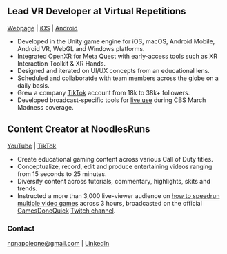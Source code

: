 ## Lead VR Developer at Virtual Repetitions
[Webpage](https://vreps.us) | [iOS](https://apps.apple.com/us/app/vreps-basketball-playbook/id1143101945) | [Android](https://play.google.com/store/apps/details?id=com.VirtualRepetitions.Playbook.Basketball&hl=en_US)
- Developed in the Unity game engine for iOS, macOS, Android Mobile, Android VR, WebGL and Windows platforms.
- Integrated OpenXR for Meta Quest with early-access tools such as XR Interaction Toolkit & XR Hands.
- Designed and iterated on UI/UX concepts from an educational lens.
- Scheduled and collaboratde with team members across the globe on a daily basis.
- Grew a company [TikTok](https://www.tiktok.com/@vrepsbasketball) account from 18k to 38k+ followers.
- Developed broadcast-specific tools for [live use](https://x.com/CBSSportsCBB/status/1616858349886119937?t=_ptvus_OE9QXvAlug0WMgg&s=19) during CBS March Madness coverage.

## Content Creator at NoodlesRuns
[YouTube](https://youtube.com/@noodlesruns) | [TikTok](https://tiktok.com/@noodlesruns)
- Create educational gaming content across various Call of Duty titles.
- Conceptualize, record, edit and produce entertaining videos ranging from 15 seconds to 25 minutes.
- Diversify content across tutorials, commentary, highlights, skits and trends.
- Instructed a more than 3,000 live-viewer audience on [how to speedrun multiple video games](https://www.youtube.com/watch?v=B1KcXiqMAqM) across 3 hours, broadcasted on the official [GamesDoneQuick](https://gamesdonequick.com) [Twitch channel](https://www.twitch.tv/gamesdonequick).

### Contact
<npnapoleone@gmail.com> | [LinkedIn](https://www.linkedin.com/in/nicolas-napoleone-8838a0134)
